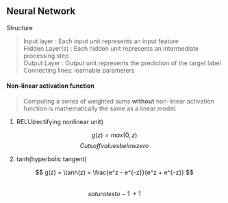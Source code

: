 ## Neural Network

Structure
> Input layer : Each input unit represents an input feature  
> Hidden Layer(s) : Each hidden unit represents an intermediate processing step  
> Output Layer : Output unit represents the prediction of the target label  
> Connecting lines: learnable parameters  

#### Non-linear activation function

> Computing a series of weighted sums **without** non-linear activation function is mathematically the same as a linear model.  

1. RELU(rectifying nonlinear unit)

$$ g(z) = max(0,z) $$
$$ Cuts off values below zero $$

2. tanh(hyperbolic tangent)  

$$ g(z) = \tanh(z) = \frac{e^z - e^{-z}}{e^z + e^{-z}} $$  
$$ saturates to -1 ~ +1 $$
